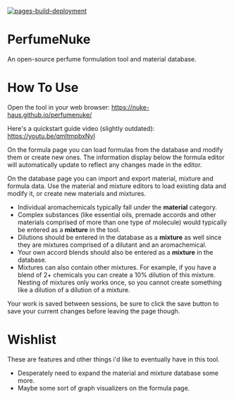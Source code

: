 [![pages-build-deployment](https://github.com/nuke-haus/perfumenuke/actions/workflows/pages/pages-build-deployment/badge.svg)](https://github.com/nuke-haus/perfumenuke/actions/workflows/pages/pages-build-deployment)

# PerfumeNuke
An open-source perfume formulation tool and material database. 

# How To Use

Open the tool in your web browser: https://nuke-haus.github.io/perfumenuke/

Here's a quickstart guide video (slightly outdated): https://youtu.be/qmItmpbxNyI

On the formula page you can load formulas from the database and modify them or create new ones. The information display below the formula editor will automatically update to reflect any changes made in the editor.

On the database page you can import and export material, mixture and formula data. Use the material and mixture editors to load existing data and modify it, or create new materials and mixtures. 

- Individual aromachemicals typically fall under the **material** category. 
- Complex substances (like essential oils, premade accords and other materials comprised of more than one type of molecule) would typically be entered as a **mixture** in the tool.
- Dilutions should be entered in the database as a **mixture** as well since they are mixtures comprised of a dilutant and an aromachemical. 
- Your own accord blends should also be entered as a **mixture** in the database.
- Mixtures can also contain other mixtures. For example, if you have a blend of 2+ chemicals you can create a 10% dilution of this mixture. Nesting of mixtures only works once, so you cannot create something like a dilution of a dilution of a mixture.

Your work is saved between sessions, be sure to click the save button to save your current changes before leaving the page though.

# Wishlist

These are features and other things i'd like to eventually have in this tool.

- Desperately need to expand the material and mixture database some more.
- Maybe some sort of graph visualizers on the formula page.
